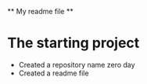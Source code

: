 ** My readme file **
# The starting project #
* Created a repository name zero day
* Created a readme  file
